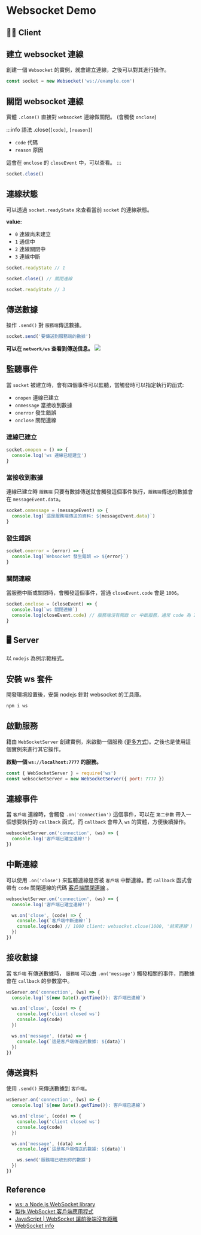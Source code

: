 # Websocket Demo

## 🧑‍💻 Client

## 建立 websocket 連線

創建一個 `Websocket` 的實例，就會建立連線，之後可以對其進行操作。

```js
const socket = new Websocket('ws://example.com')
```

## 關閉 websocket 連線

實體 `.close()` 直接對 `websocket` 連線做關閉。 (會觸發 `onclose`)

:::info 語法
.close(`[code]`, `[reason]`)

- `code` 代碼
- `reason` 原因

這會在 `onclose` 的 `closeEvent` 中，可以查看。
:::

```js
socket.close()
```

## 連線狀態

可以透過 `socket.readyState` 來查看當前 `socket` 的連線狀態。

**value:**

- `0` 連線尚未建立
- `1` 通信中
- `2` 連線關閉中
- `3` 連線中斷

```js {1,5gi}
socket.readyState // 1

socket.close() // 關閉連線

socket.readyState // 3
```

## 傳送數據

操作 `.send()` 對 `服務端`傳送數據。

```js
socket.send('要傳送到服務端的數據')
```

**可以在 `network/ws` 查看到傳送信息。**
![](/Javascript/img/websocket-network.png)

## 監聽事件

當 `socket` 被建立時，會有四個事件可以監聽，當觸發時可以指定執行的函式:

- `onopen` 連線已建立
- `onmessage` 當接收到數據
- `onerror` 發生錯誤
- `onclose` 關閉連線

### 連線已建立

```js
socket.onopen = () => {
  console.log('ws 連線已經建立')
}
```

### 當接收到數據

連線已建立時 `服務端` 只要有數據傳送就會觸發這個事件執行，`服務端`傳送的數據會在 `messageEvent.data`。

```js
socket.onmessage = (messageEvent) => {
  console.log(`這是服務端傳送的資料: ${messageEvent.data}`)
}
```

### 發生錯誤

```js
socket.onerror = (error) => {
  console.log(`Websocket 發生錯誤 => ${error}`)
}
```

### 關閉連線

當服務中斷或關閉時，會觸發這個事件，當通 `closeEvent.code` 會是 `1006`。

```js
socket.onclose = (closeEvent) => {
  console.log(`ws 關閉連線`)
  console.log(closeEvent.code) // 服務端沒有開啟 or 中斷服務，通常 code 為 1006
}
```

## 🖥 Server

以 `nodejs` 為例示範程式。

## 安裝 ws 套件

開發環境設置後，安裝 nodejs 針對 websocket 的工具庫。

```bash
npm i ws
```

## 啟動服務

籍由 `WebSocketServer` 創建實例，來啟動一個服務 ([更多方式](https://www.npmjs.com/package/ws))。之後也是使用這個實例來進行其它操作。

**啟動一個 `ws://localhost:7777` 的服務。**

```js
const { WebSocketServer } = require('ws')
const websocketServer = new WebSocketServer({ port: 7777 })
```

## 連線事件

當 `客戶端` 連線時，會觸發 `.on('connection')` 這個事件，可以在 `第二參數` 帶入一個想要執行的 `callback` 函式，而 `callback` 會帶入 `ws` 的實體，方便後續操作。

```js
websocketServer.on('connection', (ws) => {
  console.log('客戶端已建立連線!')
})
```

## 中斷連線

可以使用 `.on('close')` 來監聽連線是否被 `客戶端` 中斷連線。而 `callback` 函式會帶有 `code` 關閉連線的代碼 [客戶端關閉連線](/Javascript/websocket-demo#關閉-websocket-連線) 。

```js {4-7}
websocketServer.on('connection', (ws) => {
  console.log('客戶端已建立連線!')

  ws.on('close', (code) => {
    console.log(`客戶端中斷連線!`)
    console.log(code) // 1000 client: websocket.close(1000, '結束連線')
  })
})
```

## 接收數據

當 `客戶端` 有傳送數據時， `服務端` 可以由 `.on('message')` 觸發相關的事件，而數據會在 `callback` 的參數當中。

```js {9-11}
wsServer.on('connection', (ws) => {
  console.log(`${new Date().getTime()}: 客戶端已連線`)

  ws.on('close', (code) => {
    console.log('client closed ws')
    console.log(code)
  })

  ws.on('message', (data) => {
    console.log(`這是客戶端傳送的數據: ${data}`)
  })
})
```

## 傳送資料

使用 `.send()` 來傳送數據到 `客戶端`。

```js {12}
wsServer.on('connection', (ws) => {
  console.log(`${new Date().getTime()}: 客戶端已連線`)

  ws.on('close', (code) => {
    console.log('client closed ws')
    console.log(code)
  })

  ws.on('message', (data) => {
    console.log(`這是客戶端傳送的數據: ${data}`)

    ws.send('服務端已收到你的數據')
  })
})
```

## Reference

- [ws: a Node.js WebSocket library](https://www.npmjs.com/package/ws)
- [製作 WebSocket 客戶端應用程式](https://developer.mozilla.org/zh-TW/docs/Web/API/WebSockets_API/Writing_WebSocket_client_applications)
- [JavaScript | WebSocket 讓前後端沒有距離](https://medium.com/enjoy-life-enjoy-coding/javascript-websocket-%E8%AE%93%E5%89%8D%E5%BE%8C%E7%AB%AF%E6%B2%92%E6%9C%89%E8%B7%9D%E9%9B%A2-34536c333e1b)
- [WebSocket info](https://zh.javascript.info/websocket)
